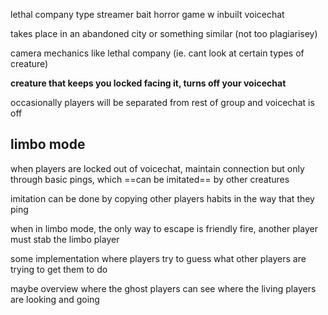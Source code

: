 lethal company type streamer bait horror game w inbuilt voicechat

takes place in an abandoned city or something similar (not too plagiarisey)


camera mechanics like lethal company (ie. cant look at certain types of creature)

**creature that keeps you locked facing it, turns off your voicechat**

occasionally players will be separated from rest of group and voicechat is off



## limbo mode

when players are locked out of voicechat, maintain connection but only through basic pings, which ==can be imitated== by other creatures

imitation can be done by copying other players habits in the way that they ping

when in limbo mode, the only way to escape is friendly fire, another player must stab the limbo player


some implementation where players try to guess what other players are trying to get them to do

maybe overview where the ghost players can see where the living players are looking and going